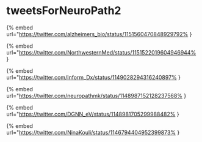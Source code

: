 # tweetsForNeuroPath2

{% embed url="https://twitter.com/alzheimers_bio/status/1151560470848929792% }

{% embed url="https://twitter.com/NorthwesternMed/status/1151522019604946944% }

{% embed url="https://twitter.com/Inform_Dx/status/1149028294316240897% }

{% embed url="https://twitter.com/neuropathmk/status/1148987152128237568% }

{% embed url="https://twitter.com/DGNN_eV/status/1148981705299988482% }

{% embed url="https://twitter.com/NinaKouli/status/1146794404952399873% }

